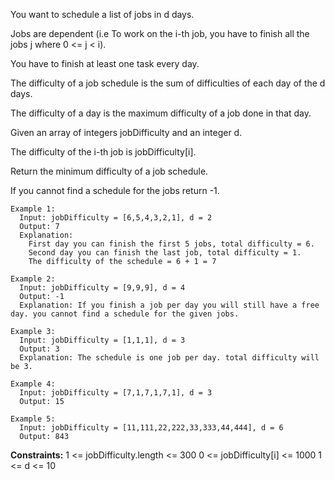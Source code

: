 You want to schedule a list of jobs in d days. 

Jobs are dependent (i.e To work on the i-th job, you have to finish all the jobs j where 0 <= j < i).

You have to finish at least one task every day. 

The difficulty of a job schedule is the sum of difficulties of each day of the d days. 

The difficulty of a day is the maximum difficulty of a job done in that day.

Given an array of integers jobDifficulty and an integer d. 

The difficulty of the i-th job is jobDifficulty[i].

Return the minimum difficulty of a job schedule. 

If you cannot find a schedule for the jobs return -1.

``` 
Example 1:
  Input: jobDifficulty = [6,5,4,3,2,1], d = 2
  Output: 7
  Explanation: 
    First day you can finish the first 5 jobs, total difficulty = 6.
    Second day you can finish the last job, total difficulty = 1.
    The difficulty of the schedule = 6 + 1 = 7 

Example 2:
  Input: jobDifficulty = [9,9,9], d = 4
  Output: -1
  Explanation: If you finish a job per day you will still have a free day. you cannot find a schedule for the given jobs.

Example 3:
  Input: jobDifficulty = [1,1,1], d = 3
  Output: 3
  Explanation: The schedule is one job per day. total difficulty will be 3.

Example 4:
  Input: jobDifficulty = [7,1,7,1,7,1], d = 3
  Output: 15

Example 5:
  Input: jobDifficulty = [11,111,22,222,33,333,44,444], d = 6
  Output: 843
``` 

**Constraints:**
  1 <= jobDifficulty.length <= 300
  0 <= jobDifficulty[i] <= 1000
  1 <= d <= 10